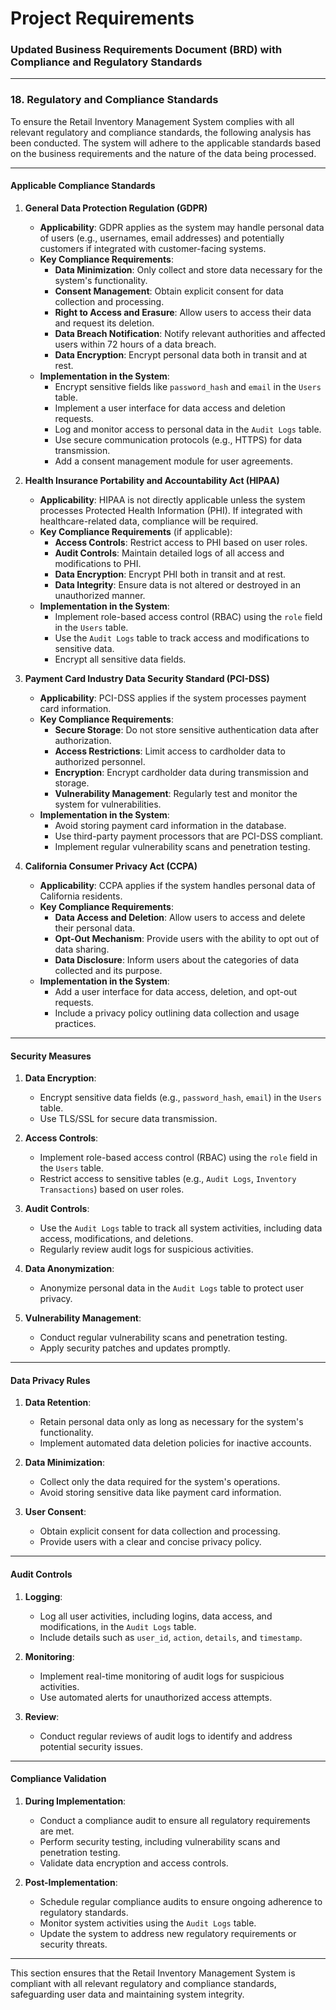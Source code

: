 # Project Requirements

### Updated Business Requirements Document (BRD) with Compliance and Regulatory Standards

---

### 18. **Regulatory and Compliance Standards**

To ensure the Retail Inventory Management System complies with all relevant regulatory and compliance standards, the following analysis has been conducted. The system will adhere to the applicable standards based on the business requirements and the nature of the data being processed.

---

#### **Applicable Compliance Standards**

1. **General Data Protection Regulation (GDPR)**  
   - **Applicability**: GDPR applies as the system may handle personal data of users (e.g., usernames, email addresses) and potentially customers if integrated with customer-facing systems.  
   - **Key Compliance Requirements**:
     - **Data Minimization**: Only collect and store data necessary for the system's functionality.
     - **Consent Management**: Obtain explicit consent for data collection and processing.
     - **Right to Access and Erasure**: Allow users to access their data and request its deletion.
     - **Data Breach Notification**: Notify relevant authorities and affected users within 72 hours of a data breach.
     - **Data Encryption**: Encrypt personal data both in transit and at rest.
   - **Implementation in the System**:
     - Encrypt sensitive fields like `password_hash` and `email` in the `Users` table.
     - Implement a user interface for data access and deletion requests.
     - Log and monitor access to personal data in the `Audit Logs` table.
     - Use secure communication protocols (e.g., HTTPS) for data transmission.
     - Add a consent management module for user agreements.

2. **Health Insurance Portability and Accountability Act (HIPAA)**  
   - **Applicability**: HIPAA is not directly applicable unless the system processes Protected Health Information (PHI). If integrated with healthcare-related data, compliance will be required.  
   - **Key Compliance Requirements** (if applicable):
     - **Access Controls**: Restrict access to PHI based on user roles.
     - **Audit Controls**: Maintain detailed logs of all access and modifications to PHI.
     - **Data Encryption**: Encrypt PHI both in transit and at rest.
     - **Data Integrity**: Ensure data is not altered or destroyed in an unauthorized manner.
   - **Implementation in the System**:
     - Implement role-based access control (RBAC) using the `role` field in the `Users` table.
     - Use the `Audit Logs` table to track access and modifications to sensitive data.
     - Encrypt all sensitive data fields.

3. **Payment Card Industry Data Security Standard (PCI-DSS)**  
   - **Applicability**: PCI-DSS applies if the system processes payment card information.  
   - **Key Compliance Requirements**:
     - **Secure Storage**: Do not store sensitive authentication data after authorization.
     - **Access Restrictions**: Limit access to cardholder data to authorized personnel.
     - **Encryption**: Encrypt cardholder data during transmission and storage.
     - **Vulnerability Management**: Regularly test and monitor the system for vulnerabilities.
   - **Implementation in the System**:
     - Avoid storing payment card information in the database.
     - Use third-party payment processors that are PCI-DSS compliant.
     - Implement regular vulnerability scans and penetration testing.

4. **California Consumer Privacy Act (CCPA)**  
   - **Applicability**: CCPA applies if the system handles personal data of California residents.  
   - **Key Compliance Requirements**:
     - **Data Access and Deletion**: Allow users to access and delete their personal data.
     - **Opt-Out Mechanism**: Provide users with the ability to opt out of data sharing.
     - **Data Disclosure**: Inform users about the categories of data collected and its purpose.
   - **Implementation in the System**:
     - Add a user interface for data access, deletion, and opt-out requests.
     - Include a privacy policy outlining data collection and usage practices.

---

#### **Security Measures**

1. **Data Encryption**:
   - Encrypt sensitive data fields (e.g., `password_hash`, `email`) in the `Users` table.
   - Use TLS/SSL for secure data transmission.

2. **Access Controls**:
   - Implement role-based access control (RBAC) using the `role` field in the `Users` table.
   - Restrict access to sensitive tables (e.g., `Audit Logs`, `Inventory Transactions`) based on user roles.

3. **Audit Controls**:
   - Use the `Audit Logs` table to track all system activities, including data access, modifications, and deletions.
   - Regularly review audit logs for suspicious activities.

4. **Data Anonymization**:
   - Anonymize personal data in the `Audit Logs` table to protect user privacy.

5. **Vulnerability Management**:
   - Conduct regular vulnerability scans and penetration testing.
   - Apply security patches and updates promptly.

---

#### **Data Privacy Rules**

1. **Data Retention**:
   - Retain personal data only as long as necessary for the system's functionality.
   - Implement automated data deletion policies for inactive accounts.

2. **Data Minimization**:
   - Collect only the data required for the system's operations.
   - Avoid storing sensitive data like payment card information.

3. **User Consent**:
   - Obtain explicit consent for data collection and processing.
   - Provide users with a clear and concise privacy policy.

---

#### **Audit Controls**

1. **Logging**:
   - Log all user activities, including logins, data access, and modifications, in the `Audit Logs` table.
   - Include details such as `user_id`, `action`, `details`, and `timestamp`.

2. **Monitoring**:
   - Implement real-time monitoring of audit logs for suspicious activities.
   - Use automated alerts for unauthorized access attempts.

3. **Review**:
   - Conduct regular reviews of audit logs to identify and address potential security issues.

---

#### **Compliance Validation**

1. **During Implementation**:
   - Conduct a compliance audit to ensure all regulatory requirements are met.
   - Perform security testing, including vulnerability scans and penetration testing.
   - Validate data encryption and access controls.

2. **Post-Implementation**:
   - Schedule regular compliance audits to ensure ongoing adherence to regulatory standards.
   - Monitor system activities using the `Audit Logs` table.
   - Update the system to address new regulatory requirements or security threats.

---

This section ensures that the Retail Inventory Management System is compliant with all relevant regulatory and compliance standards, safeguarding user data and maintaining system integrity.